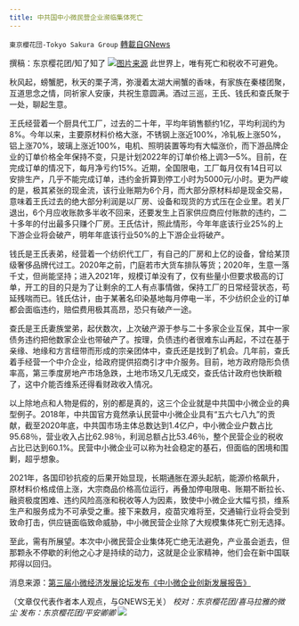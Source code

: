 ```yaml
---
title: 中共国中小微民营企业濒临集体死亡
---
```

`東京櫻花団-Tokyo Sakura Group` [轉載自GNews](https://gnews.org/zh-hans/1578782/)

撰稿：东京樱花团/知了知了
![](https://assets.gnews.org/wp-content/uploads/2021/10/image-112.png)[图片来源](https://lvdao.sina.com.cn/2020-03-30/doc-iimxyqwa4078600.shtml)
此世界上，唯有死亡和税收不可避免。

秋风起，螃蟹肥，秋天的栗子湾，弥漫着太湖大闸蟹的香味，有家族在秦楼团聚，互道思念之情，同祈家人安康，共祝生意圆满。酒过三巡，王氏、钱氏和查氏聚于一处，聊起生意。

王氏经营着一个厨具代工厂，过去的二十年，平均年销售额约1亿，平均利润约为8%。今年以来，主要原材料价格大涨，不锈钢上涨近100%，冷轧板上涨50%，铝上涨70%，玻璃上涨近100%，电机、照明装置等均有大幅涨价，而下游品牌企业的订单价格全年保持不变，只是计划2022年的订单价格上调3—5%。目前，在完成订单的情况下，每月净亏约15%。近期，全国限电，工厂每月仅有14日可以安排生产，几乎不能完成订单，违约金折算到停工小时为5000元/小时。更为严峻的是，极其紧张的现金流，该行业账期为6个月，而大部分原材料却是现金交易，意味着王氏过去的绝大部分利润是以厂房、设备和现货的方式压在企业里。若关厂退出，6个月应收账款多半收不回来，还要发生上百家供应商应付账款的违约，二十多年的付出最多只赚个厂房。王氏估计，照此情形，今年年底该行业25%的上下游企业将会破产，明年年底该行业50%的上下游企业将破产。

钱氏是王氏表弟，经营着一个纺织代工厂，有自己的厂房和上亿的设备，曾给某顶级奢侈品牌代过工。2020年之前，门庭若市大货车排队等货；2020年，生意一落千丈，但尚能坚持；进入2021年，规模订单没有了，仅有些量小但要求极高的订单，开工的目的只是为了让剩余的工人有点事情做，保持工厂的日常经营状态，苟延残喘而已。钱氏估计，由于某著名印染基地每月停电一半，不少纺织企业的订单都会面临违约，赔偿费用极其高昂，恐只有破产一途。

查氏是王氏妻族堂弟，起伏数次，上次破产源于参与二十多家企业互保，其中一家债务违约把他数家企业也带破产了。按理，负债违约者很难东山再起，不过在基于亲缘、地缘和方言纽带而形成的宗亲团体中，查氏还是找到了机会。几年前，查氏着手经营一个中介企业，给政府提供招商引才中介服务。目前，地方政府隐形负债率高，第三季度房地产市场急跌，土地市场又几无成交，查氏估计政府也快断粮了，这中介能否维系还得看财政收入情况。

以上除地点和人物是假的，别的都是真的，这三个企业就是中共国中小微企业的典型例子。2018年，中共国官方竟然承认民营中小微企业具有“五六七八九”的贡献，截至2020年底，中共国市场主体总数达到1.4亿户，中小微企业户数占比95.68％，营业收入占比62.98％，利润总额占比53.46％，整个民营企业的税收占比已达到60.1%。民营中小微企业可以称为社会稳定的基石，但面临的困境和围剿，超乎想象。

2021年，各国印钞抗疫的后果开始显现，长期通胀在源头起航，能源价格飙升，原材料价格成倍上涨，大宗商品价格高位运行，再叠加停电限电、账期不断拉长、融资极度困难、违约风险高涨和税收等人为因素，致使中小微企业大幅亏损，维系生产和服务成为不可承受之重。接下来数月，疫苗灾难将至，交通输行业将会受到致命打击，供应链面临致命威胁，中小微民营企业除了大规模集体死亡别无选择。

至此，需有所展望。本次中小微民营企业集体死亡绝无法避免，产业虽会逝去，但那颗永不停歇的利他之心才是持续的动力，这就是企业家精神，他们会在新中国联邦得以回归。

消息来源：[第三届小微经济发展论坛发布《中小微企业创新发展报告》](https://www.sohu.com/a/489609871_121106854)

（文章仅代表作者本人观点，与GNEWS无关）
*校对：东京樱花团/喜马拉雅的微尘
发布：东京樱花团/平安卿卿*
![](https://assets.gnews.org/wp-content/uploads/2021/08/image0-1-36.jpg)
